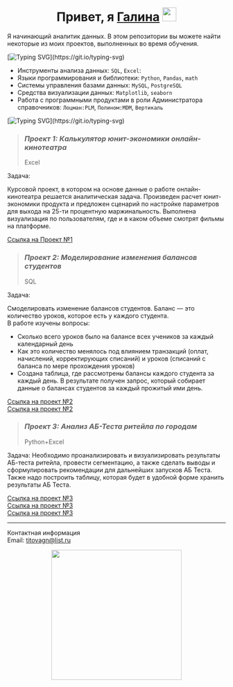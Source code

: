 <h1 align="center">Привет, я <a href="https://daniilshat.ru/" target="_blank">Галина</a> 
<img src="https://github.com/blackcater/blackcater/raw/main/images/Hi.gif" height="32"/></h1>

Я начинающий аналитик данных. В этом репозитории вы можете найти некоторые из моих проектов, выполненных во время обучения.  

[![Typing SVG](https://readme-typing-svg.herokuapp.com?color=%2336BCF7&lines=Навыки+и+технологии:)](https://git.io/typing-svg)
- Инструменты анализа данных: ``SQL``, ``Excel``: 
- Языки программирования и библиотеки: ``Python``, ``Pandas``, ``math`` 
- Системы управления базами данных: ``MySQL``, ``PostgreSQL``
- Средства визуализации данных:  ``Matplotlib``, ``seaborn``
- Работа с программными продуктами в роли Администратора справочников: ``Лоцман:PLM``, ``Полином:MDM``, ``Вертикаль``  

[![Typing SVG](https://readme-typing-svg.herokuapp.com?color=%2336BCF7&lines=Проекты:)](https://git.io/typing-svg)  

> ### _Проект 1: Калькулятор юнит-экономики онлайн-кинотеатра_
> Excel  

Задача:

Курсовой проект, в котором на основе данные о работе онлайн-кинотеатра решается аналитическая задача.
Произведен расчет юнит-экономики продукта и предложен сценарий по настройке параметров для выхода на 25-ти процентную маржинальность. 
Выполнена визуализация по пользователям, где и в каком объеме смотрят фильмы на платформе.

[Ссылка на Проект №1](https://github.com/TitovaGN/main/blob/main/Проект%20№1.xlsx "Для просмотра необходимо скачать файл")

> ### _Проект 2: Моделирование изменения балансов студентов_
>SQL

Задача:  

Смоделировать изменение балансов студентов. Баланс — это количество уроков, которое есть у каждого студента.  
В работе изучены вопросы:  
- Сколько всего уроков было на балансе всех учеников за каждый календарный день
- Как это количество менялось под влиянием транзакций (оплат, начислений, корректирующих списаний) и уроков (списаний с баланса по мере прохождения уроков)
- Создана таблица, где рассмотрены балансы каждого студента за каждый день.
В результате получен запрос, который собирает данные о балансах студентов за каждый прожитый ими день.

[Ссылка на проект №2](https://github.com/TitovaGN/main/blob/main/Проект%20№2(код).xlsx "Код в Excel файле")  
[Ссылка на проект №2](https://metabase.sky.pro/question/48075 "Ссылка в Metabase")

> ### _Проект 3:  Анализ АБ-Теста ритейла по городам_
> Python+Excel

Задача:
Необходимо проанализировать и визуализировать результаты АБ-теста ритейла, провести сегментацию, а также сделать выводы и сформулировать рекомендации для дальнейших запусков АБ Теста.
Также надо построить таблицу, которая будет в удобной форме хранить результаты АБ Теста.

[Ссылка на проект №3](https://github.com/TitovaGN/main/blob/main/Проект%20№3%20Jupiter.ipynb "Файл в формате .IPYNB")  
[Ссылка на проект №3](https://github.com/TitovaGN/main/blob/main/Проект%20№3%20Калькулятор.xlsx "Калькулятор в Excel файле")  
[Ссылка на проект №3](https://github.com/TitovaGN/main/blob/main/Проект%20№3%20Презентация.pptx "Презентация")    

---

Контактная информация  
Email: titovagn@list.ru

<div id="header" align="center">
<img src="https://media.giphy.com/media/jncY6fkhNA1ONngg91/giphy.gif" width="300"/>
</div>




